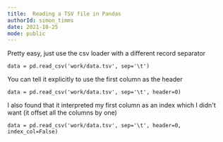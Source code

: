 ```yaml
---
title:  Reading a TSV file in Pandas
authorId: simon_timms
date: 2021-10-25
mode: public
---
```




Pretty easy, just use the csv loader with a different record separator

```
data = pd.read_csv('work/data.tsv', sep='\t')
```

You can tell it explicitly to use the first column as the header

```
data = pd.read_csv('work/data.tsv', sep='\t', header=0)
```

I also found that it interpreted my first column as an index which I didn't want (it offset all the columns by one)

```
data = pd.read_csv('work/data.tsv', sep='\t', header=0, index_col=False)
```